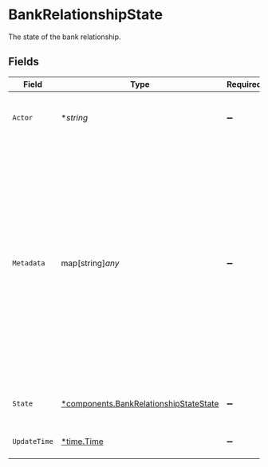 # BankRelationshipState

The state of the bank relationship.


## Fields

| Field                                                                                                                                                                                                                                         | Type                                                                                                                                                                                                                                          | Required                                                                                                                                                                                                                                      | Description                                                                                                                                                                                                                                   | Example                                                                                                                                                                                                                                       |
| --------------------------------------------------------------------------------------------------------------------------------------------------------------------------------------------------------------------------------------------- | --------------------------------------------------------------------------------------------------------------------------------------------------------------------------------------------------------------------------------------------- | --------------------------------------------------------------------------------------------------------------------------------------------------------------------------------------------------------------------------------------------- | --------------------------------------------------------------------------------------------------------------------------------------------------------------------------------------------------------------------------------------------- | --------------------------------------------------------------------------------------------------------------------------------------------------------------------------------------------------------------------------------------------- |
| `Actor`                                                                                                                                                                                                                                       | **string*                                                                                                                                                                                                                                     | :heavy_minus_sign:                                                                                                                                                                                                                            | The user or service that triggered the state update.                                                                                                                                                                                          | Apex Transfers                                                                                                                                                                                                                                |
| `Metadata`                                                                                                                                                                                                                                    | map[string]*any*                                                                                                                                                                                                                              | :heavy_minus_sign:                                                                                                                                                                                                                            | Additional metadata relating to the bank relationship state. Included data will depend on the state. Examples:<br/> - rejection reasons are included when the state is `REJECTED`<br/> - comment and reason are included when the state is `CANCELED` | {<br/>"fields": {<br/>"comment": "Cancel via mobile API",<br/>"reason": {<br/>"string_value": "USER"<br/>}<br/>}<br/>}                                                                                                                        |
| `State`                                                                                                                                                                                                                                       | [*components.BankRelationshipStateState](../../models/components/bankrelationshipstatestate.md)                                                                                                                                               | :heavy_minus_sign:                                                                                                                                                                                                                            | The high level state of the bank relationship.                                                                                                                                                                                                | CANCELED                                                                                                                                                                                                                                      |
| `UpdateTime`                                                                                                                                                                                                                                  | [*time.Time](https://pkg.go.dev/time#Time)                                                                                                                                                                                                    | :heavy_minus_sign:                                                                                                                                                                                                                            | The time of the state update.                                                                                                                                                                                                                 | 2023-05-17 18:29:37.116 +0000 UTC                                                                                                                                                                                                             |